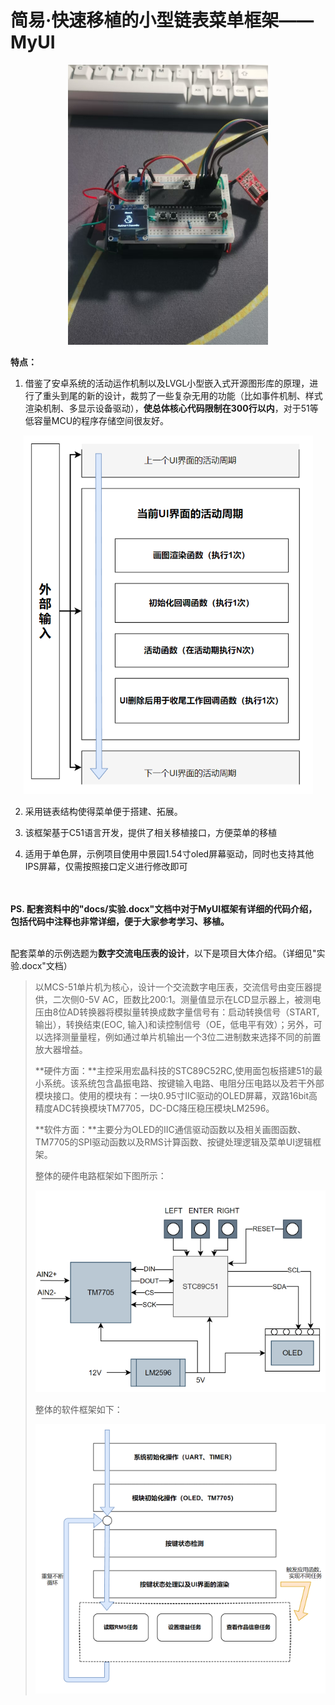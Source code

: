 # 简易·快速移植的小型链表菜单框架——MyUI  

<div align="center">
   <img src="docs/main.png" >
</div>

**特点：**

1. 借鉴了安卓系统的活动运作机制以及LVGL小型嵌入式开源图形库的原理，进行了重头到尾的新的设计，裁剪了一些复杂无用的功能（比如事件机制、样式渲染机制、多显示设备驱动），**使总体核心代码限制在300行以内**，对于51等低容量MCU的程序存储空间很友好。
<div align="center">
   <img src="docs/软件UI框架.png" >
</div>

2. 采用链表结构使得菜单便于搭建、拓展。

3. 该框架基于C51语言开发，提供了相关移植接口，方便菜单的移植

4. 适用于单色屏，示例项目使用中景园1.54寸oled屏幕驱动，同时也支持其他IPS屏幕，仅需按照接口定义进行修改即可


<br><br>
**PS.    配套资料中的"docs/实验.docx"文档中对于MyUI框架有详细的代码介绍，包括代码中注释也非常详细，便于大家参考学习、移植。**
<br><br>

配套菜单的示例选题为**数字交流电压表的设计**，以下是项目大体介绍。（详细见"实验.docx"文档）  

> 以MCS-51单片机为核心，设计一个交流数字电压表，交流信号由变压器提供，二次侧0-5V AC，匝数比200:1。测量值显示在LCD显示器上，被测电压由8位AD转换器将模拟量转换成数字量信号有：启动转换信号（START,输出），转换结束(EOC, 输入)和读控制信号（OE，低电平有效）；另外，可以选择测量量程，例如通过单片机输出一个3位二进制数来选择不同的前置放大器增益。
>
> **硬件方面：**主控采用宏晶科技的STC89C52RC,使用面包板搭建51的最小系统。该系统包含晶振电路、按键输入电路、电阻分压电路以及若干外部模块接口。使用的模块有：一块0.95寸IIC驱动的OLED屏幕，双路16bit高精度ADC转换模块TM7705，DC-DC降压稳压模块LM2596。
>
> **软件方面：**主要分为OLED的IIC通信驱动函数以及相关画图函数、TM7705的SPI驱动函数以及RMS计算函数、按键处理逻辑及菜单UI逻辑框架。
>
> 整体的硬件电路框架如下图所示：
> 
><div align="center"><img src="docs/硬件框架.png" ></div>
>
> 整体的软件框架如下：
>
><div align="center"><img src="docs/软件框架.png" ></div>
>
> 

